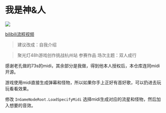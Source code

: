 # 我是神&人

![](Rainy.gif)

[bilibili流程视频](https://www.bilibili.com/video/BV1LFeLzMEqg)

> 建议改成：自我介绍

> 聚光灯48h游戏创作挑战杭州站 参赛作品 场次主题：双人成行

感谢老孔做的73s的midi，其余部分是我做，得到他本人授权后，本仓库连同midi开源。

游戏使用midi直接生成弹幕和怪物，所以如果你手上正好有首好歌，可以扔进去玩玩看看效果。

修改 `InGameNodeRoot.LoadSpecifyMidi` 选择midi生成对应的流星和怪物，然后加入想要的音效。

